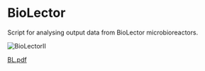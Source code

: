 # BioLector
Script for analysing output data from BioLector microbioreactors. 

![BioLectorII](https://github.com/user-attachments/assets/414e05f4-3953-4d41-a695-86405f56d1a9)

[BL.pdf](https://github.com/user-attachments/files/16540087/BL.pdf)
